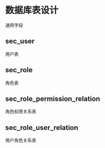 # 数据库表设计

通用字段

## sec_user

用户表

## sec_role

角色表

## sec_role_permission_relation

角色权限关系表

## sec_role_user_relation

用户角色关系表